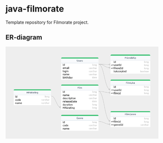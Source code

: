 # java-filmorate
Template repository for Filmorate project.

## ER-diagram

![ER](src/main/resources/ER.png)